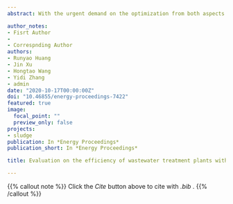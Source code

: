 ```yaml
---
abstract: With the urgent demand on the optimization from both aspects of water quality and energy consumption, the efficiency of WWTPs from a water-energy nexus perspective appears to be increasingly important. In this study, the energy efficiency of 210 WWTPs in Yangtze River Delta of China were assessed through data envelopment analysis (DEA). The operational conditions of DEA were polished through a hierarchical framework. All WWTPs were classified into 4 categories of anaerobic-anoxic-oxic (AAO), anaerobic-oxic (AO), oxidation ditch (OD) and sequencing batch reactor (SBR). And the variables derived from the indicators were revised through production possibility set (PPS) in order to remove the ratio form. The results showed that WWTPs in Yangtze River Delta had a high efficiency overall. It also indicated that advanced treatment process didnâ€™t have a remarkable impact on the efficiency. Moreover, there were much room for the optimization on pollutant removal in terms of the ideal discharge limit converted from the projection.

author_notes:
- Fisrt Author
- 
- Correspnding Author
authors:
- Runyao Huang
- Jin Xu
- Hongtao Wang
- Yidi Zhang
- admin
date: "2020-10-17T00:00:00Z"
doi: "10.46855/energy-proceedings-7422"
featured: true
image:
  focal_point: ""
  preview_only: false
projects:
- sludge
publication: In *Energy Proceedings*
publication_short: In *Energy Proceedings*

title: Evaluation on the efficiency of wastewater treatment plants with data envelopment analysis from a water-energy nexus perspective

---
```


{{% callout note %}}
Click the _Cite_ button above to cite with _.bib_ .
{{% /callout %}}
